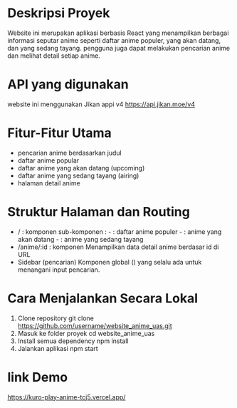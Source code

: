 # Deskripsi Proyek
  Website ini merupakan aplikasi berbasis React yang menampilkan berbagai informasi seputar anime seperti daftar anime populer, yang akan datang, dan yang sedang tayang. pengguna juga dapat melakukan pencarian anime dan melihat detail setiap anime. 

# API yang digunakan
  website ini menggunakan Jikan appi v4
  https://api.jikan.moe/v4
  
# Fitur-Fitur Utama
- pencarian anime berdasarkan judul
- daftar anime popular
- daftar anime yang akan datang (upcoming)
- daftar anime yang sedang tayang (airing)
- halaman detail anime

# Struktur Halaman dan Routing
- / : komponen <Homepage />
      sub-komponen : - <Popular /> : daftar anime populer
                     - <Upcoming /> : anime yang akan datang
                     - <Airing /> : anime yang sedang tayang
- /anime/:id : komponen <AnimeDetail />
               Menampilkan data detail anime berdasar id di URL
- Sidebar (pencarian)
  Komponen global (<Sidebar />) yang selalu ada untuk menangani input pencarian.

# Cara Menjalankan Secara Lokal
  1. Clone repository 
     git clone https://github.com/username/website_anime_uas.git
  2. Masuk ke folder proyek
     cd website_anime_uas
  3. Install semua dependency
     npm install
  4. Jalankan aplikasi
     npm start

# link Demo
https://kuro-play-anime-tcj5.vercel.app/



  
